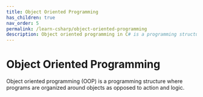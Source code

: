 ```yaml
---
title: Object Oriented Programming
has_children: true
nav_order: 5
permalink: /learn-csharp/object-oriented-programming
description: Object oriented programming in C# is a programming structure where programs are organized around objects as opposed to action and logic..
---
```


# Object Oriented Programming

Object oriented programming (OOP) is a programming structure where programs are organized around objects as opposed to action and logic.
